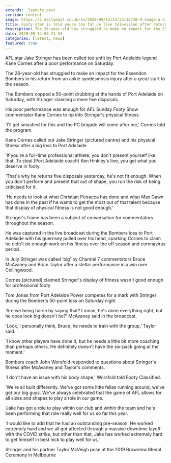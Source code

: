 ```yaml
---
extends: _layouts.post
section: content
image: https://i.dailymail.co.uk/1s/2020/09/13/23/33138738-0-image-a-3_1600037489198.jpg 
title: Footy star is told youre too fat on live television after returning from a serious injury 
description: The 26-year-old has struggled to make an impact for the Essendon Bombers in his return from an ankle syndesmosis injury after a great start to the season. 
date: 2020-09-14-03-21-33 
categories: [latest, news] 
featured: true 
--- 
```

AFL star Jake Stringer has been called too unfit by Port Adelaide legend Kane Cornes after a poor performance on Saturday.

The 26-year-old has struggled to make an impact for the Essendon Bombers in his return from an ankle syndesmosis injury after a great start to the season.

The Bombers copped a 50-point drubbing at the hands of Port Adelaide on Saturday, with Stringer claiming a mere five disposals.

His poor performance was enough for AFL Sunday Footy Show commentator Kane Cornes to rip into Stringer's physical fitness.

'I'll get smashed for this and the PC brigade will come after me,' Cornes told the program.

Kane Cornes called out Jake Stringer (pictured centre) and his physical fitness after a big loss to Port Adelaide

'If you're a full-time professional athlete, you don't present yourself like that. To steal (Port Adelaide coach) Ken Hinkley's line, you get what you deserve in footy.

'That's why he returns five disposals yesterday, he's not fit enough. When you don't perform and present that out of shape, you run the risk of being criticised for it.

'He needs to look at what Christian Petracca has done and what Max Gawn has done in the past if he wants to get the most out of that talent because that display of physical fitness is not good enough.'

Stringer's frame has been a subject of conversation for commentators throughout the season.

He was captured in the live broadcast during the Bombers loss to Port Adelaide with his guernsey pulled over his head, sparking Cornes to claim he didn't do enough work on his fitness over the off season and coronavirus period.

In July Stringer was called 'big' by Channel 7 commentators Bruce McAvaney and Brian Taylor after a stellar performance in a win over Collingwood.

Cornes (pictured) claimed Stringer's display of fitness wasn't good enough for professional footy

Tom Jonas from Port Adelaide Power competes for a mark with Stringer during the Bomber's 50-point loss on Saturday night

'Are we being harsh by saying that? I mean, he's done everything right, but he does look big doesn't he?' McAvaney said in the broadcast.

'Look, I personally think, Bruce, he needs to train with the group,' Taylor said.

'I know other players have done it, but he needs a little bit more coaching than perhaps others. He definitely doesn't have the six-pack going at the moment.'

Bombers coach John Worsfold responded to questions about Stringer's fitness after McAvaney and Taylor's comments.

'I don't have an issue with his body shape,' Worsfold told Footy Classified.

'We're all built differently. We've got some little fellas running around, we've got our big guys. We've always celebrated that the game of AFL allows for all sizes and shapes to play a role in our game.

'Jake has got a role to play within our club and within the team and he's been performing that role really well for us so far this year.

'I would like to add that he had an outstanding pre-season. He worked extremely hard and we all got affected through a massive downtime layoff with the COVID strike, but other than that, Jake has worked extremely hard to get himself in best nick to play well for us.'

Stringer and his partner Taylor McVeigh pose at the 2019 Brownlow Medal Ceremony in Melbourne

